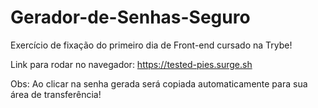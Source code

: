 # Gerador-de-Senhas-Seguro
Exercício de fixação do primeiro dia de Front-end cursado na Trybe!

Link para rodar no navegador: https://tested-pies.surge.sh 

Obs: Ao clicar na senha gerada será copiada automaticamente para sua área de transferência!
